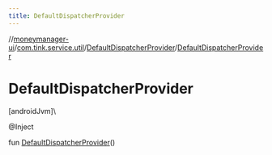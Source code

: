 ```yaml
---
title: DefaultDispatcherProvider
---
```

//[moneymanager-ui](../../../index.html)/[com.tink.service.util](../index.html)/[DefaultDispatcherProvider](index.html)/[DefaultDispatcherProvider](-default-dispatcher-provider.html)



# DefaultDispatcherProvider



[androidJvm]\




@Inject



fun [DefaultDispatcherProvider](-default-dispatcher-provider.html)()




